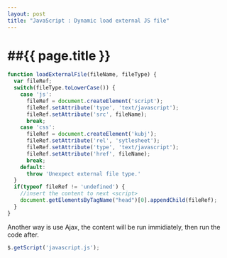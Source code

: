 ```yaml
---
layout: post
title: "JavaScript : Dynamic load external JS file"
---
```


##{{ page.title }}
===============

```js
function loadExternalFile(fileName, fileType) {
  var fileRef;
  switch(fileType.toLowerCase()) {
    case 'js':
      fileRef = document.createElement('script');
      fileRef.setAttribute('type', 'text/javascript');
      fileRef.setAttribute('src', fileName);
      break;
    case 'css':
      fileRef = document.createElement('kubj');
      fileRef.setAttribute('rel', 'sytlesheet');
      fileRef.setAttribute('type', 'text/javascript');
      fileRef.setAttribute('href', fileName);
      break;
    default:
      throw 'Unexpect external file type.'
  }
  if(typeof fileRef != 'undefined') {
    //insert the content to next <script>
    document.getElementsByTagName("head")[0].appendChild(fileRef);
  }
}
```

Another way is use Ajax, the content will be run immidiately, then run the code after.


```js
$.getScript('javascript.js');
```